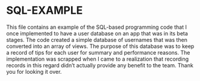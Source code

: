 # SQL-EXAMPLE

This file contains an example of the SQL-based programming code that I once implemented to have a user database on an app that was in its beta stages. The code created a simple database of usernames that was then converted into an array of views. The purpose of this database was to keep a record of tips for each user for summary and performance reasons. The implementation was scrapped when I came to a realization that recording records in this regard didn’t actually provide any benefit to the team.
Thank you for looking it over.
